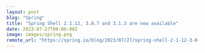 ```yaml
---
layout: post
blog: "Spring"
title: "Spring Shell 2.1.12, 3.0.7 and 3.1.3 are now available"
date: 2023-07-27T00:00:00Z
image: images/spring.png
remote_url: "https://spring.io/blog/2023/07/27/spring-shell-2-1-12-3-0-7-and-3-1-3-are-now-available"
---
```

